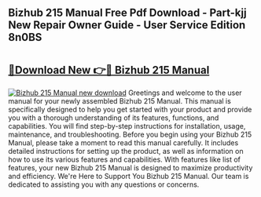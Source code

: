 ## Bizhub 215 Manual Free Pdf Download - Part-kjj New Repair Owner Guide - User Service Edition 8n0BS

# <h2><a href="http://bc52980.oget.top/?id=Bizhub+215+Manual">🔗Download New 👉🔴 Bizhub 215 Manual</a></h2>

[![Bizhub 215 Manual new download](https://i.imgur.com/5g1atiW.png)](http://bc52980.oget.top/?id=Bizhub+215+Manual)
Greetings and welcome to the user manual for your newly assembled Bizhub 215 Manual. This manual is specifically designed to help you get started with your product and provide you with a thorough understanding of its features, functions, and capabilities. You will find step-by-step instructions for installation, usage, maintenance, and troubleshooting. Before you begin using your Bizhub 215 Manual, please take a moment to read this manual carefully. It includes detailed instructions for setting up the product, as well as information on how to use its various features and capabilities. With features like list of features, your new Bizhub 215 Manual is designed to maximize productivity and efficiency. We're Here to Support You Bizhub 215 Manual. Our team is dedicated to assisting you with any questions or concerns.
